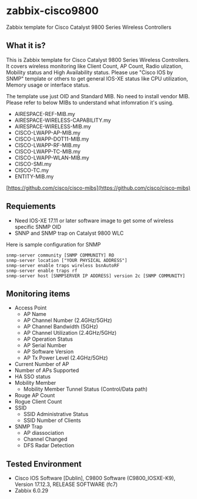 # zabbix-cisco9800
Zabbix template for Cisco Catalyst 9800 Series Wireless Controllers

## What it is?
This is Zabbix template for Cisco Catalyst 9800 Series Wireless Controllers.
It covers wireless monitoring like Client Count, AP Count, Radio ulization, Mobility status and High Availability status.
Please use "Cisco IOS by SNMP" template or others to get general IOS-XE status like CPU utilization, Memory usage or interface status.

The template use just OID and Standard MIB. No need to install vendor MIB.
Please refer to below MIBs to understand what infomration it's using.
- AIRESPACE-REF-MIB.my
- AIRESPACE-WIRELESS-CAPABILITY.my
- AIRESPACE-WIRELESS-MIB.my
- CISCO-LWAPP-AP-MIB.my
- CISCO-LWAPP-DOT11-MIB.my
- CISCO-LWAPP-RF-MIB.my
- CISCO-LWAPP-TC-MIB.my
- CISCO-LWAPP-WLAN-MIB.my
- CISCO-SMI.my
- CISCO-TC.my
- ENTITY-MIB.my

[https://github.com/cisco/cisco-mibs](https://github.com/cisco/cisco-mibs)

## Requiements
- Need IOS-XE 17.11 or later software image to get some of wireless specific SNMP OID
- SNNP and SNMP trap on Catalyst 9800 WLC

Here is sample configuration for SNMP
```
snmp-server community [SNMP COMMUNITY] RO
snmp-server location ["YOUR PHYSICAL ADDRESS"]
snmp-server enable traps wireless bsnAutoRF
snmp-server enable traps rf
snmp-server host [SNMPSERVER IP ADDRESS] version 2c [SNMP COMMUNITY]
```

## Monitoring items
- Access Point
  - AP Name
  - AP Channel Number (2.4GHz/5GHz)
  - AP Channel Bandwidth (5GHz)
  - AP Channel Utilization (2.4GHz/5GHz)
  - AP Operation Status
  - AP Serial Number
  - AP Software Version
  - AP Tx Power Level (2.4GHz/5GHz)
- Current Number of AP
- Number of APs Supported
- HA SSO status
- Mobility Member
  - Mobility Member Tunnel Status (Control/Data path)
- Rouge AP Count
- Rogue Client Count
- SSID
  - SSID Administrative Status
  - SSID Number of Clients 
- SNMP Trap
  - AP diassociation
  - Channel Changed
  - DFS Radar Detection


## Tested Environment
- Cisco IOS Software [Dublin], C9800 Software (C9800_IOSXE-K9), Version 17.12.3, RELEASE SOFTWARE (fc7)
- Zabbix 6.0.29
